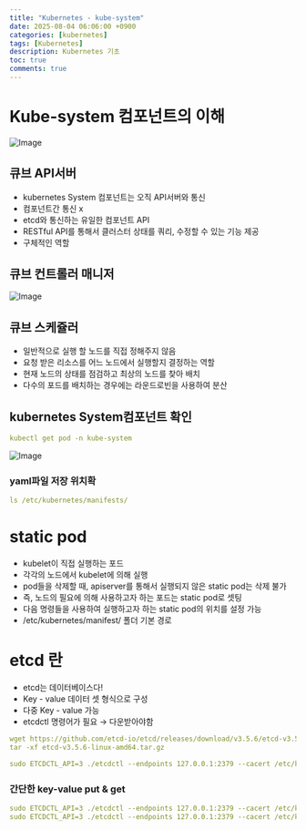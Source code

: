 ```yaml
---
title: "Kubernetes - kube-system"
date: 2025-08-04 06:06:00 +0900
categories: [kubernetes]
tags: [Kubernetes]
description: Kubernetes 기초
toc: true
comments: true
---
```


# Kube-system 컴포넌트의 이해

![Image](https://prod-files-secure.s3.us-west-2.amazonaws.com/e6db513d-ec54-40ff-aa74-2487b0bcfe15/b231983e-0ca9-463d-a773-6c60f2c51f50/Untitled.png?X-Amz-Algorithm=AWS4-HMAC-SHA256&X-Amz-Content-Sha256=UNSIGNED-PAYLOAD&X-Amz-Credential=ASIAZI2LB466RP6P43DB%2F20250805%2Fus-west-2%2Fs3%2Faws4_request&X-Amz-Date=20250805T060945Z&X-Amz-Expires=3600&X-Amz-Security-Token=IQoJb3JpZ2luX2VjEB4aCXVzLXdlc3QtMiJIMEYCIQCYcGQdhjuVsHne7CZV09AsvlmtPoR4MoE7qxxKS7qDYQIhALbIXhOBjTfpw2HhbaPSVHK3zu59Ta9BFt9E4%2BxodtD5Kv8DCFcQABoMNjM3NDIzMTgzODA1Igyj%2Blte2pDncx9TqQMq3ANzHTeHrSPkj2f%2BTExnaeWAmMk5%2BtdI4mGWRE7I0BooDWTejGGmK2UauYrU2ioaOybG82dQuTKcd%2FHStQxSyoCot%2Bk0f9p9kImimKp6n4Ey%2BE6bn87L%2FRosI81wGKg1ZfhXqbafdjkOZojtZHm0Pdkv2PZUjTtGEaqAWXlsKIFJ9xW9TEG57rhvrn17HOltFp%2FHKnuO0GTzGUJj%2FefmDzuDYfrpNSZhaCHIzOsPijvKTiBMNfLXlIayOuK%2B4RKuNrhNVlMm53POH4pL0s7eSbYu2KpcOmpAeLr66M%2BeriMYyWLmVafkPx2IHZq1htKe3wzLKhDgKJnakcsLp8Hfckob3J3SR5AeL9dSFz554rHe7Qkluwnw051PS2eJT08RrnnhZUvOBEwPs892eJbn5bi3fvcyLHWKm%2BdfWE27%2B2vSOJo4NtlrmPKVAJTeyrpNMqjbMP%2BBbAwrH6ZAkjEvmMijAoVuTFLiMNNYYMiWI4wgc1NG790t6U99ekhR5mvNKUpa9NWU4YPTGX1Z%2F1YAIenOpnaCkl1udwKwGTiUCYgIFIwAwykuUp6FwqoLGH41Fqwm3pJXnaIEQJt5OvKERzLBjvE0724Bj%2FrrzRowVuIIUmtGks5F6YgErfgsFjCrs8bEBjqkAbCqqwKWykTyrQod81TlBIBXpY5Nfji%2FOeja1iXdr8%2FLVXztsA1U0sCfNbaPy5Zkg7EPP4lKodNLkqtD1KJ1oPPxA%2FjsWLvHlVbV94Ii7Z2nussBJU5gsGjWRgKILhKzSs9TPascdyQSRNFKDQtOcUwPOhLBZSdPlJ2WKSq17vI2f1HWsC%2BW6%2BlbDA%2B4i98mqmrNyWLckH%2BWh4UURlU3urfhqfuE&X-Amz-Signature=1d0f54bb4eeb6bb034d92107acb1c84bc4c5abc8b419cd79a22e0a6182dbbb97&X-Amz-SignedHeaders=host&x-amz-checksum-mode=ENABLED&x-id=GetObject)

## 큐브 API서버 

- kubernetes System 컴포넌트는 오직 API서버와 통신
- 컴포넌트간 통신 x
- etcd와 통신하는 유일한 컴포넌트 API
- RESTful API를 통해서 클러스터 상태를 쿼리, 수정할 수 있는 기능 제공
- 구체적인 역할
## 큐브 컨트롤러 매니저

![Image](https://prod-files-secure.s3.us-west-2.amazonaws.com/e6db513d-ec54-40ff-aa74-2487b0bcfe15/5ef47069-72a4-43fe-9427-e42fc25b70d8/Untitled.png?X-Amz-Algorithm=AWS4-HMAC-SHA256&X-Amz-Content-Sha256=UNSIGNED-PAYLOAD&X-Amz-Credential=ASIAZI2LB466RP6P43DB%2F20250805%2Fus-west-2%2Fs3%2Faws4_request&X-Amz-Date=20250805T060945Z&X-Amz-Expires=3600&X-Amz-Security-Token=IQoJb3JpZ2luX2VjEB4aCXVzLXdlc3QtMiJIMEYCIQCYcGQdhjuVsHne7CZV09AsvlmtPoR4MoE7qxxKS7qDYQIhALbIXhOBjTfpw2HhbaPSVHK3zu59Ta9BFt9E4%2BxodtD5Kv8DCFcQABoMNjM3NDIzMTgzODA1Igyj%2Blte2pDncx9TqQMq3ANzHTeHrSPkj2f%2BTExnaeWAmMk5%2BtdI4mGWRE7I0BooDWTejGGmK2UauYrU2ioaOybG82dQuTKcd%2FHStQxSyoCot%2Bk0f9p9kImimKp6n4Ey%2BE6bn87L%2FRosI81wGKg1ZfhXqbafdjkOZojtZHm0Pdkv2PZUjTtGEaqAWXlsKIFJ9xW9TEG57rhvrn17HOltFp%2FHKnuO0GTzGUJj%2FefmDzuDYfrpNSZhaCHIzOsPijvKTiBMNfLXlIayOuK%2B4RKuNrhNVlMm53POH4pL0s7eSbYu2KpcOmpAeLr66M%2BeriMYyWLmVafkPx2IHZq1htKe3wzLKhDgKJnakcsLp8Hfckob3J3SR5AeL9dSFz554rHe7Qkluwnw051PS2eJT08RrnnhZUvOBEwPs892eJbn5bi3fvcyLHWKm%2BdfWE27%2B2vSOJo4NtlrmPKVAJTeyrpNMqjbMP%2BBbAwrH6ZAkjEvmMijAoVuTFLiMNNYYMiWI4wgc1NG790t6U99ekhR5mvNKUpa9NWU4YPTGX1Z%2F1YAIenOpnaCkl1udwKwGTiUCYgIFIwAwykuUp6FwqoLGH41Fqwm3pJXnaIEQJt5OvKERzLBjvE0724Bj%2FrrzRowVuIIUmtGks5F6YgErfgsFjCrs8bEBjqkAbCqqwKWykTyrQod81TlBIBXpY5Nfji%2FOeja1iXdr8%2FLVXztsA1U0sCfNbaPy5Zkg7EPP4lKodNLkqtD1KJ1oPPxA%2FjsWLvHlVbV94Ii7Z2nussBJU5gsGjWRgKILhKzSs9TPascdyQSRNFKDQtOcUwPOhLBZSdPlJ2WKSq17vI2f1HWsC%2BW6%2BlbDA%2B4i98mqmrNyWLckH%2BWh4UURlU3urfhqfuE&X-Amz-Signature=7153dcf9f0fa3f5752f391bb58fe0bc7913d44d56a99d6e4e244683666ca1f26&X-Amz-SignedHeaders=host&x-amz-checksum-mode=ENABLED&x-id=GetObject)

## 큐브 스케쥴러

- 일반적으로 실행 할 노드를 직접 정해주지 않음
- 요청 받은 리소스를 어느 노드에서 실행할지 결정하는 역할
- 현재 노드의 상태를 점검하고 최상의 노드를 찾아 배치
- 다수의 포드를 배치하는 경우에는 라운드로빈을 사용하여 분산
## kubernetes System컴포넌트 확인

```yaml
kubectl get pod -n kube-system
```

![Image](https://prod-files-secure.s3.us-west-2.amazonaws.com/e6db513d-ec54-40ff-aa74-2487b0bcfe15/a39272d3-e754-49e8-9357-c94342b1bb23/Untitled.png?X-Amz-Algorithm=AWS4-HMAC-SHA256&X-Amz-Content-Sha256=UNSIGNED-PAYLOAD&X-Amz-Credential=ASIAZI2LB466RP6P43DB%2F20250805%2Fus-west-2%2Fs3%2Faws4_request&X-Amz-Date=20250805T060945Z&X-Amz-Expires=3600&X-Amz-Security-Token=IQoJb3JpZ2luX2VjEB4aCXVzLXdlc3QtMiJIMEYCIQCYcGQdhjuVsHne7CZV09AsvlmtPoR4MoE7qxxKS7qDYQIhALbIXhOBjTfpw2HhbaPSVHK3zu59Ta9BFt9E4%2BxodtD5Kv8DCFcQABoMNjM3NDIzMTgzODA1Igyj%2Blte2pDncx9TqQMq3ANzHTeHrSPkj2f%2BTExnaeWAmMk5%2BtdI4mGWRE7I0BooDWTejGGmK2UauYrU2ioaOybG82dQuTKcd%2FHStQxSyoCot%2Bk0f9p9kImimKp6n4Ey%2BE6bn87L%2FRosI81wGKg1ZfhXqbafdjkOZojtZHm0Pdkv2PZUjTtGEaqAWXlsKIFJ9xW9TEG57rhvrn17HOltFp%2FHKnuO0GTzGUJj%2FefmDzuDYfrpNSZhaCHIzOsPijvKTiBMNfLXlIayOuK%2B4RKuNrhNVlMm53POH4pL0s7eSbYu2KpcOmpAeLr66M%2BeriMYyWLmVafkPx2IHZq1htKe3wzLKhDgKJnakcsLp8Hfckob3J3SR5AeL9dSFz554rHe7Qkluwnw051PS2eJT08RrnnhZUvOBEwPs892eJbn5bi3fvcyLHWKm%2BdfWE27%2B2vSOJo4NtlrmPKVAJTeyrpNMqjbMP%2BBbAwrH6ZAkjEvmMijAoVuTFLiMNNYYMiWI4wgc1NG790t6U99ekhR5mvNKUpa9NWU4YPTGX1Z%2F1YAIenOpnaCkl1udwKwGTiUCYgIFIwAwykuUp6FwqoLGH41Fqwm3pJXnaIEQJt5OvKERzLBjvE0724Bj%2FrrzRowVuIIUmtGks5F6YgErfgsFjCrs8bEBjqkAbCqqwKWykTyrQod81TlBIBXpY5Nfji%2FOeja1iXdr8%2FLVXztsA1U0sCfNbaPy5Zkg7EPP4lKodNLkqtD1KJ1oPPxA%2FjsWLvHlVbV94Ii7Z2nussBJU5gsGjWRgKILhKzSs9TPascdyQSRNFKDQtOcUwPOhLBZSdPlJ2WKSq17vI2f1HWsC%2BW6%2BlbDA%2B4i98mqmrNyWLckH%2BWh4UURlU3urfhqfuE&X-Amz-Signature=33b419872ff2aa2c5d167102239f1221ccf4038a252377a4326dbddf5b908746&X-Amz-SignedHeaders=host&x-amz-checksum-mode=ENABLED&x-id=GetObject)

### yaml파일 저장 위치확

```yaml
ls /etc/kubernetes/manifests/
```

# static pod

- kubelet이 직접 실행하는 포드
- 각각의 노드에서 kubelet에 의해 실행
- pod들을 삭제할 때, apiserver를 통해서 실행되지 않은  static pod는 삭제 불가
- 즉, 노드의 필요에 의해 사용하고자 하는 포드는 static pod로 셋팅
- 다음 명령들을 사용하여 실행하고자 하는  static pod의 위치를 설정 가능
- /etc/kubernetes/manifest/ 폴더 기본 경로
# etcd 란

- etcd는 데이터베이스다!
- Key - value 데이터 셋 형식으로 구성
- 다중 Key - value 가능
- etcdctl 명령어가 필요 → 다운받아야함
```yaml
wget https://github.com/etcd-io/etcd/releases/download/v3.5.6/etcd-v3.5.6-linux-amd64.tar.gz
tar -xf etcd-v3.5.6-linux-amd64.tar.gz

sudo ETCDCTL_API=3 ./etcdctl --endpoints 127.0.0.1:2379 --cacert /etc/kubernetes/pki/etcd/ca.crt --cert /etc/kubernetes/pki/etcd/server.crt --key /etc/kubernetes/pki/etcd/server.key get / --prefix --keys-only
```

### 간단한 key-value put & get

```yaml
sudo ETCDCTL_API=3 ./etcdctl --endpoints 127.0.0.1:2379 --cacert /etc/kubernetes/pki/etcd/ca.crt --cert /etc/kubernetes/pki/etcd/server.crt --key /etc/kubernetes/pki/etcd/server.key  put key1 value1
sudo ETCDCTL_API=3 ./etcdctl --endpoints 127.0.0.1:2379 --cacert /etc/kubernetes/pki/etcd/ca.crt --cert /etc/kubernetes/pki/etcd/server.crt --key /etc/kubernetes/pki/etcd/server.key get key1
```



